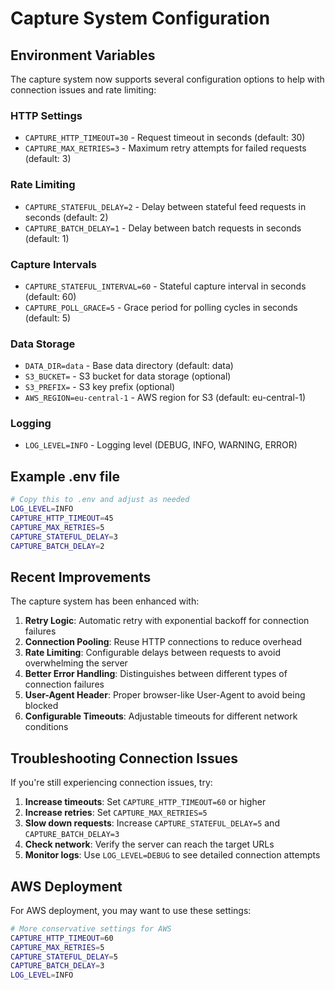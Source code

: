 # Capture System Configuration

## Environment Variables

The capture system now supports several configuration options to help with connection issues and rate limiting:

### HTTP Settings
- `CAPTURE_HTTP_TIMEOUT=30` - Request timeout in seconds (default: 30)
- `CAPTURE_MAX_RETRIES=3` - Maximum retry attempts for failed requests (default: 3)

### Rate Limiting
- `CAPTURE_STATEFUL_DELAY=2` - Delay between stateful feed requests in seconds (default: 2)
- `CAPTURE_BATCH_DELAY=1` - Delay between batch requests in seconds (default: 1)

### Capture Intervals
- `CAPTURE_STATEFUL_INTERVAL=60` - Stateful capture interval in seconds (default: 60)
- `CAPTURE_POLL_GRACE=5` - Grace period for polling cycles in seconds (default: 5)

### Data Storage
- `DATA_DIR=data` - Base data directory (default: data)
- `S3_BUCKET=` - S3 bucket for data storage (optional)
- `S3_PREFIX=` - S3 key prefix (optional)
- `AWS_REGION=eu-central-1` - AWS region for S3 (default: eu-central-1)

### Logging
- `LOG_LEVEL=INFO` - Logging level (DEBUG, INFO, WARNING, ERROR)

## Example .env file

```bash
# Copy this to .env and adjust as needed
LOG_LEVEL=INFO
CAPTURE_HTTP_TIMEOUT=45
CAPTURE_MAX_RETRIES=5
CAPTURE_STATEFUL_DELAY=3
CAPTURE_BATCH_DELAY=2
```

## Recent Improvements

The capture system has been enhanced with:

1. **Retry Logic**: Automatic retry with exponential backoff for connection failures
2. **Connection Pooling**: Reuse HTTP connections to reduce overhead
3. **Rate Limiting**: Configurable delays between requests to avoid overwhelming the server
4. **Better Error Handling**: Distinguishes between different types of connection failures
5. **User-Agent Header**: Proper browser-like User-Agent to avoid being blocked
6. **Configurable Timeouts**: Adjustable timeouts for different network conditions

## Troubleshooting Connection Issues

If you're still experiencing connection issues, try:

1. **Increase timeouts**: Set `CAPTURE_HTTP_TIMEOUT=60` or higher
2. **Increase retries**: Set `CAPTURE_MAX_RETRIES=5`
3. **Slow down requests**: Increase `CAPTURE_STATEFUL_DELAY=5` and `CAPTURE_BATCH_DELAY=3`
4. **Check network**: Verify the server can reach the target URLs
5. **Monitor logs**: Use `LOG_LEVEL=DEBUG` to see detailed connection attempts

## AWS Deployment

For AWS deployment, you may want to use these settings:

```bash
# More conservative settings for AWS
CAPTURE_HTTP_TIMEOUT=60
CAPTURE_MAX_RETRIES=5
CAPTURE_STATEFUL_DELAY=5
CAPTURE_BATCH_DELAY=3
LOG_LEVEL=INFO
```
